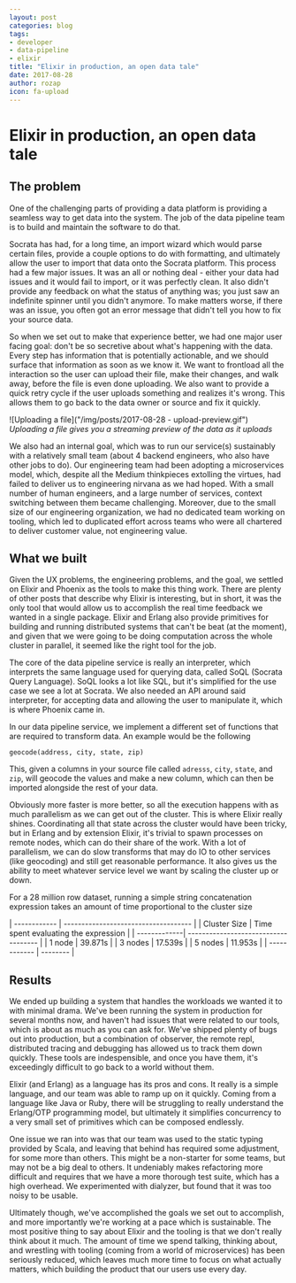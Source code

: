 ```yaml
---
layout: post
categories: blog
tags:
- developer
- data-pipeline
- elixir
title: "Elixir in production, an open data tale"
date: 2017-08-28
author: rozap
icon: fa-upload
---
```


# Elixir in production, an open data tale

## The problem
One of the challenging parts of providing a data platform is providing a seamless way to get data into the system. The job of the data pipeline team is to build and maintain the software to do that.

Socrata has had, for a long time, an import wizard which would parse certain files, provide a couple options to do with formatting, and ultimately allow the user to import that data onto the Socrata platform. This process had a few major issues. It was an all or nothing deal - either your data had issues and it would fail to import, or it was perfectly clean. It also didn't provide any feedback on what the status of anything was; you just saw an indefinite spinner until you didn't anymore. To make matters worse, if there was an issue, you often got an error message that didn't tell you how to fix your source data.

So when we set out to make that experience better, we had one major user facing goal: don't be so secretive about what's happening with the data. Every step has information that is potentially actionable, and we should surface that information as soon as we know it. We want to frontload all the interaction so the user can upload their file, make their changes, and walk away, before the file is even done uploading. We also want to provide a quick retry cycle if the user uploads something and realizes it's wrong. This allows them to go back to the data owner or source and fix it quickly.

![Uploading a file]("/img/posts/2017-08-28 - upload-preview.gif")
*Uploading a file gives you a streaming preview of the data as it uploads*

We also had an internal goal, which was to run our service(s) sustainably with a relatively small team (about 4 backend engineers, who also have other jobs to do). Our engineering team had been adopting a microservices model, which, despite all the Medium thinkpieces extolling the virtues, had failed to deliver us to engineering nirvana as we had hoped. With a small number of human engineers, and a large number of services, context switching between them became challenging. Moreover, due to the small size of our engineering organization, we had no dedicated team working on tooling, which led to duplicated effort across teams who were all chartered to deliver customer value, not engineering value.

## What we built

Given the UX problems, the engineering problems, and the goal, we settled on Elixir and Phoenix as the tools to make this thing work. There are plenty of other posts that describe why Elixir is interesting, but in short, it was the only tool that would allow us to accomplish the real time feedback we wanted in a single package. Elixir and Erlang also provide primitives for building and running distributed systems that can't be beat (at the moment), and given that we were going to be doing computation across the whole cluster in parallel, it seemed like the right tool for the job.

The core of the data pipeline service is really an interpreter, which interprets the same language used for querying data, called SoQL (Socrata Query Language). SoQL looks a lot like SQL, but it's simplified for the use case we see a lot at Socrata. We also needed an API around said interpreter, for accepting data and allowing the user to manipulate it, which is where Phoenix came in.

In our data pipeline service, we implement a different set of functions that are required to transform data. An example would be the following

 ```geocode(address, city, state, zip)```

This, given a columns in your source file called `adresss`, `city`, `state`, and `zip`, will geocode the values and make a new column, which can then be imported alongside the rest of your data.

Obviously more faster is more better, so all the execution happens with as much parallelism as we can get out of the cluster. This is where Elixir really shines. Coordinating all that state across the cluster would have been tricky, but in Erlang and by extension Elixir, it's trivial to spawn processes on remote nodes, which can do their share of the work. With a lot of parallelism, we can do slow transforms that may do IO to other services (like geocoding) and still get reasonable performance. It also gives us the ability to meet whatever service level we want by scaling the cluster up or down.

For a 28 million row dataset, running a simple string concatenation expression takes an amount of time proportional to the cluster size

| ------------ | ------------------------------------ |
| Cluster Size | Time spent evaluating the expression |
| -------------| ------------------------------------ |
| 1 node       |  39.871s |
| 3 nodes      |  17.539s |
| 5 nodes      |  11.953s |
| ------------ | -------- |


## Results
We ended up building a system that handles the workloads we wanted it to with minimal drama. We've been running the system in production for several months now, and haven't had issues that were related to our tools, which is about as much as you can ask for. We've shipped plenty of bugs out into production, but a combination of observer, the remote repl, distributed tracing and debugging has allowed us to track them down quickly. These tools are indespensible, and once you have them, it's exceedingly difficult to go back to a world without them.

Elixir (and Erlang) as a language has its pros and cons. It really is a simple language, and our team was able to ramp up on it quickly. Coming from a language like Java or Ruby, there will be struggling to really understand the Erlang/OTP programming model, but ultimately it simplifies concurrency to a very small set of primitives which can be composed endlessly.

One issue we ran into was that our team was used to the static typing provided by Scala, and leaving that behind has required some adjustment, for some more than others. This might be a non-starter for some teams, but may not be a big deal to others. It undeniably makes refactoring more difficult and requires that we have a more thorough test suite, which has a high overhead. We experimented with dialyzer, but found that it was too noisy to be usable.

Ultimately though, we've accomplished the goals we set out to accomplish, and more importantly we're working at a pace which is sustainable. The most positive thing to say about Elixir and the tooling is that we don't really think about it much. The amount of time we spend talking, thinking about, and wrestling with tooling (coming from a world of microservices) has been seriously reduced, which leaves much more time to focus on what actually matters, which building the product that our users use every day.
